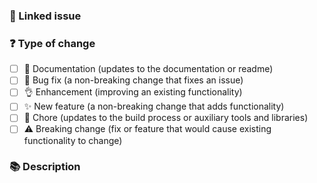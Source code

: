 ### 🔗 Linked issue

<!-- Please ensure there is an open issue and mention its number. For example, "resolves #123" -->

### ❓ Type of change

<!-- What types of changes does your code introduce? Put an `x` in all the boxes that apply. -->

- [ ] 📖 Documentation (updates to the documentation or readme)
- [ ] 🐞 Bug fix (a non-breaking change that fixes an issue)
- [ ] 👌 Enhancement (improving an existing functionality)
- [ ] ✨ New feature (a non-breaking change that adds functionality)
- [ ] 🧹 Chore (updates to the build process or auxiliary tools and libraries)
- [ ] ⚠️ Breaking change (fix or feature that would cause existing functionality to change)

### 📚 Description

<!-- Describe your changes in detail. Why is this change required? What problem does it solve? -->

<!----------------------------------------------------------------------
Before creating the pull request, please make sure you do the following:
- Check that there isn't already a PR that solves the problem the same way. If you find a duplicate, please help us reviewing it.
- Read the contribution docs at https://nuxt.com/docs/community/contribution
- Ensure that PR title follows conventional commits (https://www.conventionalcommits.org)
- Update the corresponding documentation if needed.
- Include relevant tests that fail without this PR but pass with it.
Thank you for contributing to Nuxt!
----------------------------------------------------------------------->
